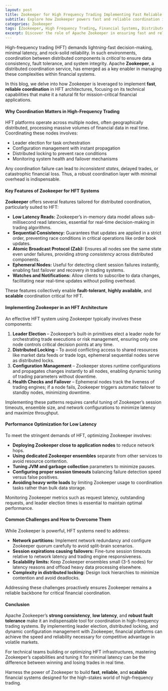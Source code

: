 ```yaml
---
layout: post
title: Zookeeper for High Frequency Trading Implementing Fast Reliable Coordination in Financial Systems
subtitle: Explore how Zookeeper powers fast and reliable coordination in high-frequency trading environments for robust financial systems
categories: Zookeeper
tags: [Zookeeper, High Frequency Trading, Financial Systems, Distributed Coordination, Fault Tolerance, Low Latency, Big Data]
excerpt: Discover the role of Apache Zookeeper in ensuring fast and reliable coordination within high-frequency trading systems, focusing on low latency and fault tolerance.
---
```

High-frequency trading (HFT) demands lightning-fast decision-making, minimal latency, and rock-solid reliability. In such environments, coordination between distributed components is *critical* to ensure data consistency, fault tolerance, and system integrity. Apache **Zookeeper**, a distributed coordination service, has emerged as a key enabler in managing these complexities within financial systems.

In this blog, we delve into how Zookeeper is leveraged to implement **fast**, **reliable coordination** in HFT architectures, focusing on its technical capabilities that make it a natural fit for mission-critical financial applications.

#### Why Coordination Matters in High-Frequency Trading

HFT platforms operate across multiple nodes, often geographically distributed, processing massive volumes of financial data in real time. Coordinating these nodes involves:

- Leader election for task orchestration  
- Configuration management with instant propagation  
- Distributed locking to prevent race conditions  
- Monitoring system health and failover mechanisms  

Any coordination failure can lead to *inconsistent states*, delayed trades, or catastrophic financial loss. Thus, a robust coordination layer with minimal overhead is indispensable.

#### Key Features of Zookeeper for HFT Systems

**Zookeeper** offers several features tailored for distributed coordination, particularly suited to HFT:

- **Low Latency Reads:** Zookeeper’s in-memory data model allows sub-millisecond read latencies, essential for real-time decision-making in trading algorithms.  
- **Sequential Consistency:** Guarantees that updates are applied in a strict order, preventing race conditions in critical operations like order book updates.  
- **Atomic Broadcast Protocol (Zab):** Ensures all nodes see the same state even under failures, providing *strong consistency* across distributed components.  
- **Ephemeral Nodes:** Useful for detecting client session failures instantly, enabling fast failover and recovery in trading systems.  
- **Watches and Notifications:** Allow clients to subscribe to data changes, facilitating near real-time updates without polling overhead.

These features collectively enable **fault-tolerant**, **highly available**, and **scalable** coordination critical for HFT.

#### Implementing Zookeeper in an HFT Architecture

An effective HFT system using Zookeeper typically involves these components:

1. **Leader Election** – Zookeeper’s built-in primitives elect a leader node for orchestrating trade executions or risk management, ensuring only one node controls critical decision points at any time.  
2. **Distributed Locking** – To avoid conflicting access to shared resources like market data feeds or trade logs, ephemeral sequential nodes serve as distributed locks.  
3. **Configuration Management** – Zookeeper stores runtime configurations and propagates changes instantly to all nodes, enabling dynamic tuning of trading parameters without downtime.  
4. **Health Checks and Failover** – Ephemeral nodes track the liveness of trading engines; if a node fails, Zookeeper triggers automatic failover to standby nodes, minimizing downtime.  

Implementing these patterns requires careful tuning of Zookeeper’s session timeouts, ensemble size, and network configurations to minimize latency and maximize throughput.

#### Performance Optimization for Low Latency

To meet the stringent demands of HFT, optimizing Zookeeper involves:

- **Deploying Zookeeper close to application nodes** to reduce network hops.  
- **Using dedicated Zookeeper ensembles** separate from other services to avoid resource contention.  
- **Tuning JVM and garbage collection** parameters to minimize pauses.  
- **Configuring proper session timeouts** balancing failure detection speed versus false positives.  
- **Avoiding heavy write loads** by limiting Zookeeper usage to coordination tasks rather than bulk data storage.  

Monitoring Zookeeper metrics such as request latency, outstanding requests, and leader election times is essential to maintain optimal performance.

#### Common Challenges and How to Overcome Them

While Zookeeper is powerful, HFT systems need to address:

- **Network partitions:** Implement network redundancy and configure Zookeeper quorum carefully to avoid split-brain scenarios.  
- **Session expirations causing failovers:** Fine-tune session timeouts relative to network latency and trading engine responsiveness.  
- **Scalability limits:** Keep Zookeeper ensembles small (3-5 nodes) for latency reasons and offload heavy data processing elsewhere.  
- **Complexity in distributed locking:** Design lock hierarchies to minimize contention and avoid deadlocks.  

Addressing these challenges proactively ensures Zookeeper remains a reliable backbone for critical financial coordination.

#### Conclusion

Apache Zookeeper’s **strong consistency**, **low latency**, and **robust fault tolerance** make it an indispensable tool for coordination in high-frequency trading systems. By implementing leader election, distributed locking, and dynamic configuration management with Zookeeper, financial platforms can achieve the speed and reliability necessary for competitive advantage in volatile markets.

For technical teams building or optimizing HFT infrastructures, mastering Zookeeper’s capabilities and tuning it for minimal latency can be the difference between winning and losing trades in real time.

Harness the power of Zookeeper to build **fast**, **reliable**, and **scalable** financial systems designed for the high-stakes world of high-frequency trading.
